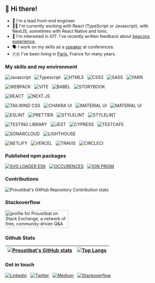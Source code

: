 ## 👋  Hi there!


- 👵 I'm a lead front-end engineer
- 👩‍💻 I'm currently working with React (TypeScript or Javascript), with NextJS, sometimes with React Native and Ionic.
- 🧐 I'm interested in IOT: I've recently written feedback about [beacons experience](https://medium.com/xebia-france/iot-molkky-beacons-ble-node-104217633109).
- 🗣 I work on my skills as a [speaker](https://www.youtube.com/watch?v=VKxxyyLnkeY) at conferences.
- 🇫🇷 I've been living in [Paris](https://goo.gl/maps/quHaGj15ju2nEHma9), France for many years.

### My skills and my environment
<!-- https://github.com/simple-icons/simple-icons/blob/develop/slugs.md -->
![Javascript](https://img.shields.io/badge/JavaScript-F7DF1E?style=for-the-badge&logo=javascript&logoColor=black)
&nbsp; ![Typescript](https://img.shields.io/badge/Typescript-3178C6?style=for-the-badge&logo=typescript&logoColor=white)
&nbsp; ![HTML5](https://img.shields.io/badge/HTML5-E34F26?style=for-the-badge&logo=html5&logoColor=white)
&nbsp; ![CSS3](https://img.shields.io/badge/CSS3-1572B6?style=for-the-badge&logo=css3&logoColor=white)
&nbsp; ![SASS](https://img.shields.io/badge/Sass-CC6699?style=for-the-badge&logo=sass&logoColor=white)
&nbsp; ![YARN](https://img.shields.io/badge/Yarn-2C8EBB?style=for-the-badge&logo=yarn&logoColor=white)

![WEBPACK](https://img.shields.io/badge/Webpack-8DD6F9?style=for-the-badge&logo=Webpack&logoColor=white)
&nbsp; ![VITE](https://img.shields.io/badge/Vite-B73BFE?style=for-the-badge&logo=vite&logoColor=FFD62E)
&nbsp; ![BABEL](https://img.shields.io/badge/Babel-F9DC3E?style=for-the-badge&logo=babel&logoColor=white)
&nbsp; ![STORYBOOK](https://img.shields.io/badge/storybook-FF4785?style=for-the-badge&logo=storybook&logoColor=white)
	
![REACT](https://img.shields.io/badge/React-333333?style=for-the-badge&logo=react&logoColor=cyan)
&nbsp; ![NEXT.JS](https://img.shields.io/badge/next%20js-000000?style=for-the-badge&logo=nextdotjs&logoColor=white)

![TAILWIND CSS](https://img.shields.io/badge/Tailwind_CSS-38B2AC?style=for-the-badge&logo=tailwind-css&logoColor=white)
&nbsp; ![CHAKRA UI](https://img.shields.io/badge/Chakra%20UI-efefef?style=for-the-badge&logo=chakraui&logoColor=29B4AA)
&nbsp; ![MATERIAL UI](https://img.shields.io/badge/Material%20UI-007FFF?style=for-the-badge&logo=mui&logoColor=white)
&nbsp; ![MATERIAL UI](https://img.shields.io/badge/Bulma-00D1B2?style=for-the-badge&logo=Bulma&logoColor=white)

![ESLINT](https://img.shields.io/badge/ESLint-efefef?style=for-the-badge&logo=eslint&logoColor=3730C7)
&nbsp; ![PRETTIER](https://img.shields.io/badge/Prettier-E66D8E?style=for-the-badge&logo=prettier&logoColor=white)
&nbsp; ![STYLELINT](https://img.shields.io/badge/stylelint-000?style=for-the-badge&logo=stylelint&logoColor=white)
&nbsp; ![STYLELINT](https://img.shields.io/badge/SonarLint-CB2029?style=for-the-badge&logo=sonarlint&logoColor=white)

![TESTING LIBRARY](https://img.shields.io/badge/Testing%20Library-efefef?style=for-the-badge&logo=testinglibrary&logoColor=EB4346)
&nbsp; ![JEST](https://img.shields.io/badge/Jest-C21325?style=for-the-badge&logo=jest&logoColor=white)
&nbsp; ![CYPRESS](https://img.shields.io/badge/Cypress-17202C?style=for-the-badge&logo=cypress&logoColor=white)
&nbsp; ![TESTCAFE](https://img.shields.io/badge/Testcafe-34ACD9?style=for-the-badge&logo=testcafe&logoColor=white)

![SONARCLOUD](https://img.shields.io/badge/Sonarcloud-FD3456?style=for-the-badge&logo=sonarcloud&logoColor=2A0042)
&nbsp; ![LIGHTHOUSE](https://img.shields.io/badge/Lighthouse-F44B21?style=for-the-badge&logo=Lighthouse&logoColor=white)

![NETLIFY](https://img.shields.io/badge/Netlify-00C7B7?style=for-the-badge&logo=netlify&logoColor=white)
&nbsp; ![VERCEL](https://img.shields.io/badge/Vercel-000000?style=for-the-badge&logo=vercel&logoColor=white)
&nbsp; ![TRAVIS](https://img.shields.io/badge/travis_CI-3EAAAF?style=for-the-badge&logo=travisci&logoColor=white)
&nbsp; ![CIRCLECI](https://img.shields.io/badge/circleci-343434?style=for-the-badge&logo=circleci&logoColor=white)

### Published npm packages
[![SVG LOADER ES6](https://img.shields.io/badge/svg_loader_es6-CB3837?style=for-the-badge&logo=npm&logoColor=white)](https://www.npmjs.com/package/svg-loader-es6)
&nbsp; [![OCCURENCES](https://img.shields.io/badge/occurences-CB3837?style=for-the-badge&logo=npm&logoColor=white)](https://www.npmjs.com/package/occurences)
&nbsp; [![ION PRISM](https://img.shields.io/badge/ion_prism-CB3837?style=for-the-badge&logo=npm&logoColor=white)](https://www.npmjs.com/package/ion-prism)

### Contributions
![Proustibat's GitHub Repository Contribution stats](https://github-contributor-stats.vercel.app/api?username=proustibat&hide_contributor_rank=false&combine_all_yearly_contributions=true&limit=7)

### Stackoverflow
<a href="https://stackoverflow.com/users/3075243/proustibat"><img src="https://stackexchange.com/users/flair/3693116.png" width="208" height="58" alt="profile for Proustibat on Stack Exchange, a network of free, community-driven Q&amp;A sites" title="profile for Proustibat on Stack Exchange, a network of free, community-driven Q&amp;A sites" /></a>

### Github Stats
|[![Proustibat's GitHub stats](https://github-readme-stats.vercel.app/api?username=proustibat&hide_progress=true&include_all_commits=true&hide_rank=true&theme=codeSTACKr&show_icons=true&show=prs_merged,prs_merged_percentage)](https://github.com/proustibat/github-readme-stats) | [![Top Langs](https://github-readme-stats.vercel.app/api/top-langs/?username=proustibat&theme=codeSTACKr&layout=pie)](https://github.com/proustibat/github-readme-stats) |
|-|-|

### Get in touch

[![Linkedin](https://img.shields.io/badge/LinkedIn-0077B5?style=for-the-badge&logo=linkedin&logoColor=white)](https://bit.ly/prstbt-linkedin)
&nbsp; [![Twitter](https://img.shields.io/badge/X-000000?style=for-the-badge&logo=x&logoColor=white)](https://bit.ly/prstbt-tw)
&nbsp; [![Medium](https://img.shields.io/badge/Medium-12100E?style=for-the-badge&logo=medium&logoColor=white)](https://medium.com/@proustibat)
&nbsp; [![Stackoverflow](https://img.shields.io/badge/Stack_Overflow-FE7A16?style=for-the-badge&logo=stack-overflow&logoColor=white)](https://bit.ly/prstbt-so)
